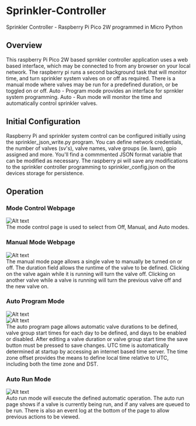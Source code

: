 # Sprinkler-Controller
Sprinkler Controller - Raspberry Pi Pico 2W programmed in Micro Python
## Overview
This raspberry Pi Pico 2W based sprnkler controller application uses a web based interface, which may be connected to from any browser on your local network. The raspberry pi runs a second background task that will monitor time, and turn sprinkler system valves on or off as required. There is a manual mode where valves may be run for a predefined duration, or be toggled on or off. Auto - Program mode provides an interface for sprnkler system programming. Auto - Run mode will monitor the time and automatically control sprinkler valves.
## Initial Configuration
Raspberry Pi and sprinkler system control can be configured initially using the sprinkler_json_write.py program. You can define network credentials, the number of valves (sv's), valve names, valve groups (ie. lawn), gpio assigned and more. You'll find a commmented JSON format variable that can be modified as necessary. The raspberry pi will save any modifications to the sprinkler controller programming to sprinkler_config.json on the devices storage for persistence. 
## Operation
### Mode Control Webpage
![Alt text](assets/images/mode_control_page.png?raw=true "Mode Control")<br>
The mode control page is used to select from Off, Manual, and Auto modes.
### Manual Mode Webpage
![Alt text](assets/images/manual_control_page.png?raw=true "Manual Control")<br>
The manual mode page allows a single valve to manually be turned on or off. The duration field allows the runtime of the valve to be defined. Clicking on the valve again while it is running will turn the valve off. Clicking on another valve while a valve is running will turn the previous valve off and the new valve on.
### Auto Program Mode
![Alt text](assets/images/auto_program_page_1_of_2.png?raw=true "Auto Program 1 of 2")<br>
![Alt text](assets/images/auto_program_page_2_of_2.png?raw=true "Auto Program 2 of 2")<br>
The auto program page allows automatic valve durations to be defined, valve group start times for each day to be defined, and days to be enabled or disabled. After editing a valve duration or valve group start time the save button must be pressed to save changes.
UTC time is automatically determined at startup by accessing an internet based time server. The time zone offset provides the means to define local time relative to UTC, including both the time zone and DST. 
### Auto Run Mode
![Alt text](assets/images/auto_run_page.png?raw=true "Auto Run")<br>
Auto run mode will execute the defined automatic operation. The auto run page shows if a valve is currently being run, and if any valves are queued to be run. There is also an event log at the bottom of the page to allow previous actions to be viewed.
